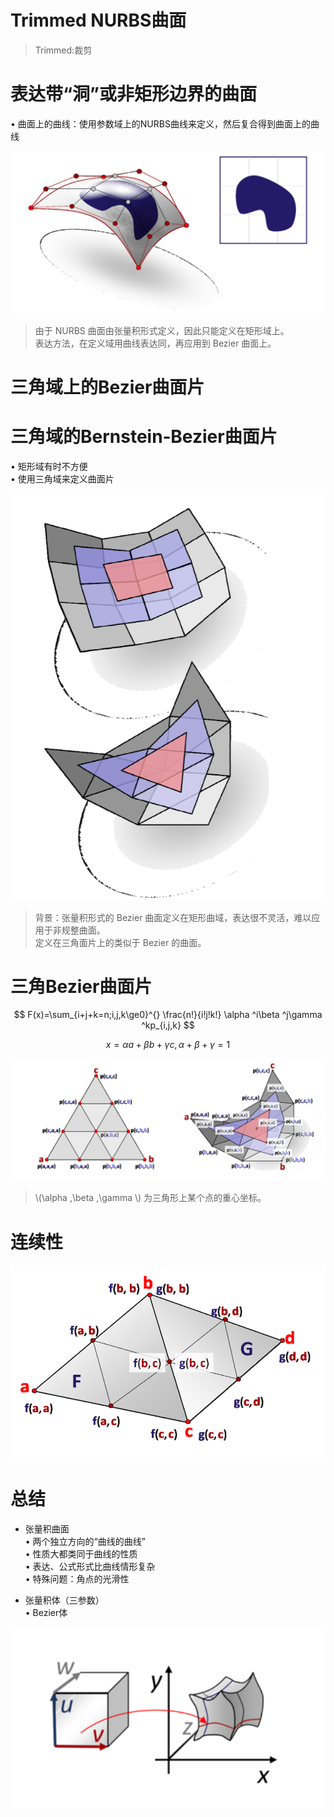 # Trimmed NURBS曲面   

> Trimmed:裁剪   

# 表达带“洞”或非矩形边界的曲面   


• 曲面上的曲线：使用参数域上的NURBS曲线来定义，然后复合得到曲面上的曲线      

![](../assets/曲面12.png)   

> 由于 NURBS 曲面由张量积形式定义，因此只能定义在矩形域上。    
表达方法，在定义域用曲线表达同，再应用到 Bezier 曲面上。    

# 三角域上的Bezier曲面片    

# 三角域的Bernstein‐Bezier曲面片    

• 矩形域有时不方便     
• 使用三角域来定义曲面片    

![](../assets/曲面16.png)   

> 背景：张量积形式的 Bezier 曲面定义在矩形曲域，表达很不灵活，难以应用于非规整曲面。    
定义在三角面片上的类似于 Bezier 的曲面。      


# 三角Bezier曲面片    

$$
F(x)=\sum_{i+j+k=n;i,j,k\ge0}^{} \frac{n!}{i!j!k!} \alpha  ^i\beta ^j\gamma ^kp_{i,j,k}
$$

$$
x=\alpha a+\beta b+\gamma c,\alpha +\beta +\gamma =1
$$

![](../assets/曲面17.png)   

> \\(\alpha ,\beta ,\gamma \\) 为三角形上某个点的重心坐标。 

# 连续性   

![](../assets/曲面18.png)   


# 总结  

* 张量积曲面   
• 两个独立方向的“曲线的曲线”    
• 性质大都类同于曲线的性质   
• 表达、公式形式比曲线情形复杂    
• 特殊问题：角点的光滑性    

* 张量积体（三参数）    
• Bezier体    

![](../assets/曲面19.png)    
